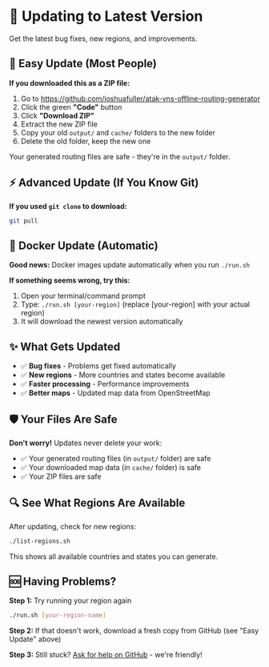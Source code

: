 # 🔄 Updating to Latest Version

Get the latest bug fixes, new regions, and improvements.

## 🚀 Easy Update (Most People)

**If you downloaded this as a ZIP file:**
1. Go to https://github.com/joshuafuller/atak-vns-offline-routing-generator
2. Click the green **"Code"** button
3. Click **"Download ZIP"**
4. Extract the new ZIP file
5. Copy your old `output/` and `cache/` folders to the new folder
6. Delete the old folder, keep the new one

Your generated routing files are safe - they're in the `output/` folder.

## ⚡ Advanced Update (If You Know Git)

**If you used `git clone` to download:**
```bash
git pull
```

## 🐳 Docker Update (Automatic)

**Good news:** Docker images update automatically when you run `./run.sh`

**If something seems wrong, try this:**
1. Open your terminal/command prompt
2. Type: `./run.sh [your-region]` (replace [your-region] with your actual region)
3. It will download the newest version automatically

## ✨ What Gets Updated

- ✅ **Bug fixes** - Problems get fixed automatically
- ✅ **New regions** - More countries and states become available  
- ✅ **Faster processing** - Performance improvements
- ✅ **Better maps** - Updated map data from OpenStreetMap

## 🛡️ Your Files Are Safe

**Don't worry!** Updates never delete your work:

- ✅ Your generated routing files (in `output/` folder) are safe
- ✅ Your downloaded map data (in `cache/` folder) is safe
- ✅ Your ZIP files are safe

## 🔍 See What Regions Are Available

After updating, check for new regions:
```bash
./list-regions.sh
```
This shows all available countries and states you can generate.

## 🆘 Having Problems?

**Step 1:** Try running your region again
```bash
./run.sh [your-region-name]
```

**Step 2:** If that doesn't work, download a fresh copy from GitHub (see "Easy Update" above)

**Step 3:** Still stuck? [Ask for help on GitHub](https://github.com/joshuafuller/atak-vns-offline-routing-generator/issues) - we're friendly!